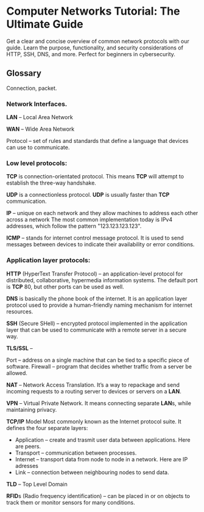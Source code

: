 # Computer Networks Tutorial: The Ultimate Guide
Get a clear and concise overview of common network protocols with our guide. Learn the purpose, functionality, and security considerations of HTTP, SSH, DNS, and more. Perfect for beginners in cybersecurity.

## Glossary

Connection, packet. 

### Network Interfaces.

**LAN** – Local Area Network

**WAN** – Wide Area Network


Protocol – set of rules and standards that define a language that devices can use to communicate.

### Low level protocols: 

**TCP** is connection-orientated protocol. This means **TCP** will attempt to establish the three-way handshake.

**UDP** is a connectionless protocol. **UDP** is usually faster than **TCP** communication. 

**IP** – unique on each network and they allow machines to address each other across a network The most common implementation today is IPv4 addresses, which follow the pattern "123.123.123.123".

**ICMP** – stands for internet control message protocol. It is used to send messages between devices to indicate their availability or error conditions.

### Application layer protocols:

**HTTP** (HyperText Transfer Protocol) – an application-level protocol for distributed, collaborative, hypermedia information systems. The default port is **TCP** 80, but other ports can be used as well.


**DNS** is basically the phone book of the internet. It is an application layer protocol used to provide a human-friendly naming mechanism for internet resources.


**SSH** (Secure SHell) – encrypted protocol implemented in the application layer that can be used to communicate with a remote server in a secure way.

**TLS/SSL** – 

Port – address on a single machine that can be tied to a specific piece of software.
Firewall – program that decides whether traffic from a server be allowed.

**NAT** – Network Access Translation. It’s a way to repackage and send incoming requests to a routing server to devices or servers on a **LAN**.

**VPN** – Virtual Private Network. It means connecting separate **LAN**s, while maintaining privacy.

**TCP/IP** Model
Most commonly known as the Internet protocol suite. It defines the four separate layers:
- Application – create and trasmit user data between applications. Here are peers.
- Transport – communication between processes.
- Internet – transport data from node to node in a network. Here are IP adresses
- Link – connection between neighbouring nodes to send data.




**TLD** – Top Level Domain

**RFID**s (Radio frequency identification) – can be placed in or on objects to track them or monitor sensors for many conditions.



